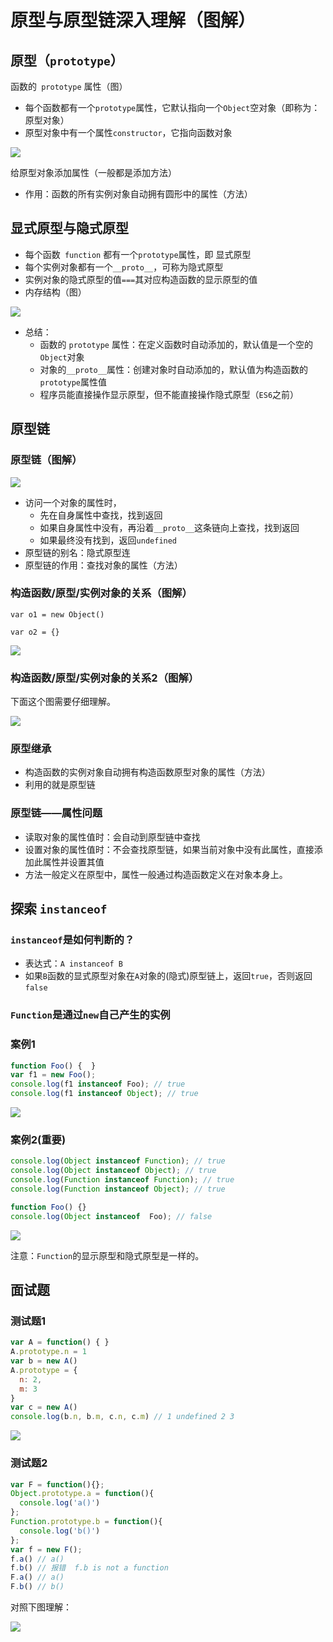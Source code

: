 # 原型与原型链深入理解（图解）

## 原型（`prototype`）

函数的` prototype` 属性（图）

- 每个函数都有一个`prototype`属性，它默认指向一个`Object`空对象（即称为：原型对象）
- 原型对象中有一个属性`constructor`，它指向函数对象

![](C:\Users\10992\Desktop\projectNotes\JavaScript高级深入总结\media\原型_原型.png)

给原型对象添加属性（一般都是添加方法）

- 作用：函数的所有实例对象自动拥有圆形中的属性（方法）

## 显式原型与隐式原型

- 每个函数` function` 都有一个`prototype`属性，即 显式原型
- 每个实例对象都有一个`__proto__`，可称为隐式原型
- 实例对象的隐式原型的值` === `其对应构造函数的显示原型的值
- 内存结构（图）

![](C:\Users\10992\Desktop\projectNotes\JavaScript高级深入总结\media\原型_内存结构.png)

- 总结：
  - 函数的 `prototype` 属性：在定义函数时自动添加的，默认值是一个空的`Object`对象
  - 对象的`__proto__`属性：创建对象时自动添加的，默认值为构造函数的`prototype`属性值
  - 程序员能直接操作显示原型，但不能直接操作隐式原型（`ES6`之前）

## 原型链

### 原型链（图解）

![](C:\Users\10992\Desktop\projectNotes\JavaScript高级深入总结\media\原型_原型链_内存图.png)

- 访问一个对象的属性时，
  - 先在自身属性中查找，找到返回
  - 如果自身属性中没有，再沿着`__proto__`这条链向上查找，找到返回
  - 如果最终没有找到，返回`undefined`
- 原型链的别名：隐式原型连
- 原型链的作用：查找对象的属性（方法）

### 构造函数/原型/实例对象的关系（图解）

`var o1 = new Object()`

`var o2 = {}`

![](C:\Users\10992\Desktop\projectNotes\JavaScript高级深入总结\media\原型_构造函数原型实例对象关系.png)

### 构造函数/原型/实例对象的关系2（图解）

下面这个图需要仔细理解。

![](C:\Users\10992\Desktop\projectNotes\JavaScript高级深入总结\media\原型_构造函数原型实例对象关系图2.png)

### 原型继承

- 构造函数的实例对象自动拥有构造函数原型对象的属性（方法）
- 利用的就是原型链

### 原型链——属性问题

- 读取对象的属性值时：会自动到原型链中查找
- 设置对象的属性值时：不会查找原型链，如果当前对象中没有此属性，直接添加此属性并设置其值
- 方法一般定义在原型中，属性一般通过构造函数定义在对象本身上。

## 探索 `instanceof`

### `instanceof`是如何判断的？

- 表达式：`A instanceof B`
- 如果`B`函数的显式原型对象在`A`对象的(隐式)原型链上，返回`true`，否则返回`false`

### `Function`是通过`new`自己产生的实例

### 案例1

```javascript
function Foo() {  }
var f1 = new Foo();
console.log(f1 instanceof Foo); // true
console.log(f1 instanceof Object); // true
```

![](C:\Users\10992\Desktop\projectNotes\JavaScript高级深入总结\media\原型_Function原型图.png)

### 案例2(重要)

```javascript
console.log(Object instanceof Function); // true 
console.log(Object instanceof Object); // true
console.log(Function instanceof Function); // true
console.log(Function instanceof Object); // true

function Foo() {}
console.log(Object instanceof  Foo); // false
```

![](C:\Users\10992\Desktop\projectNotes\JavaScript高级深入总结\media\原型_完整原型图.png)

注意：`Function`的显示原型和隐式原型是一样的。

## 面试题

### 测试题1

```javascript
var A = function() { }
A.prototype.n = 1
var b = new A()
A.prototype = {
  n: 2,
  m: 3
}
var c = new A()
console.log(b.n, b.m, c.n, c.m) // 1 undefined 2 3 
```

![](C:\Users\10992\Desktop\projectNotes\JavaScript高级深入总结\media\原型_面试题内存图.png)

### 测试题2

```javascript
var F = function(){};
Object.prototype.a = function(){
  console.log('a()')
};
Function.prototype.b = function(){
  console.log('b()')
};
var f = new F();
f.a() // a()
f.b() // 报错  f.b is not a function
F.a() // a()
F.b() // b()
```

对照下图理解：

![](C:\Users\10992\Desktop\projectNotes\JavaScript高级深入总结\media\原型_完整原型图.png)

